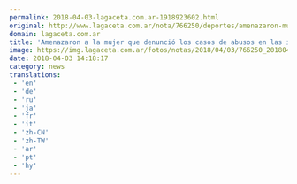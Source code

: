 ```yaml
---
permalink: 2018-04-03-lagaceta.com.ar-1918923602.html
original: http://www.lagaceta.com.ar/nota/766250/deportes/amenazaron-mujer-denuncio-casos-abusos-inferiores-river.html
domain: lagaceta.com.ar
title: 'Amenazaron a la mujer que denunció los casos de abusos en las inferiores de River'
image: https://img.lagaceta.com.ar/fotos/notas/2018/04/03/766250_20180403105123.jpg
date: 2018-04-03 14:18:17
category: news
translations: 
 - 'en'
 - 'de'
 - 'ru'
 - 'ja'
 - 'fr'
 - 'it'
 - 'zh-CN'
 - 'zh-TW'
 - 'ar'
 - 'pt'
 - 'hy'
---
```


